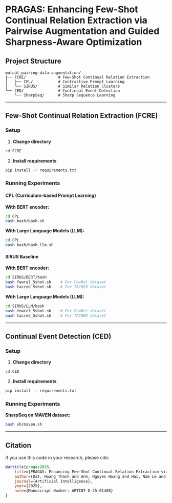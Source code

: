 # PRAGAS: Enhancing Few-Shot Continual Relation Extraction via Pairwise Augmentation and Guided Sharpness-Aware Optimization
## Project Structure

```
mutual-pairing-data-augmentation/
├── FCRE/              # Few-Shot Continual Relation Extraction
│   ├── CPL/           # Contrastive Prompt Learning
│   └── SIRUS/         # Similar Relation Clusters
└── CED/               # Continual Event Detection
    └── SharpSeq/      # Sharp Sequence Learning
```

---

## Few-Shot Continual Relation Extraction (FCRE)

### Setup

1. **Change directory**
```bash
cd FCRE
```

2. **Install requirements**
```bash
pip install -r requirements.txt
```

### Running Experiments

#### CPL (Curriculum-based Prompt Learning)

**With BERT encoder:**
```bash
cd CPL
bash bash/bash.sh
```

**With Large Language Models (LLM):**
```bash
cd CPL
bash bash/bash_llm.sh
```

#### SIRUS Baseline

**With BERT encoder:**
```bash
cd SIRUS/BERT/bash
bash fewrel_5shot.sh    # For FewRel dataset
bash tacred_5shot.sh    # For TACRED dataset
```

**With Large Language Models (LLM):**
```bash
cd SIRUS/LLM/bash
bash fewrel_5shot.sh    # For FewRel dataset
bash tacred_5shot.sh    # For TACRED dataset
```

---


## Continual Event Detection (CED)

### Setup

1. **Change directory**
```bash
cd CED
```

2. **Install requirements**
```bash
pip install -r requirements.txt
```

### Running Experiments

**SharpSeq on MAVEN dataset:**
```bash
bash sh/maven.sh
```

---
## Citation

If you use this code in your research, please cite:

```bibtex
@article{pragas2025,
    title={PRAGAS: Enhancing Few-Shot Continual Relation Extraction via Pairwise Augmentation and Guided Sharpness-Aware Optimization},
    author={Dat, Hoang Thanh and Anh, Nguyen Hoang and Hai, Nam Le and Van, Linh Ngo and Dinh, Sang},
    journal={Artificial Intelligence},
    year={2025},
    note={Manuscript Number: ARTINT-D-25-01408}
}
```